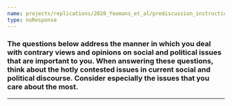 ```yaml
---
name: projects/replications/2020_Yeomans_et_al/prediscussion_instructions2.md
type: noResponse
---
```


### The questions below address the manner in which you deal with contrary views and opinions on social and political issues that are important to you. When answering these questions, think about the hotly contested issues in current social and political discourse. Consider especially the issues that you care about the most. 

---